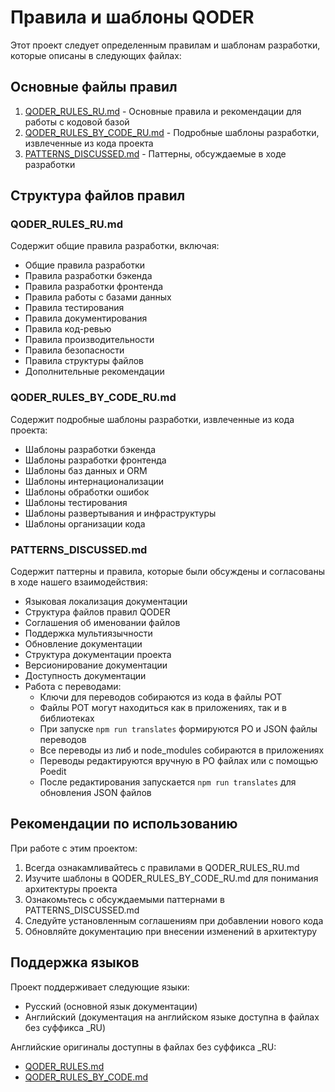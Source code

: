 # Правила и шаблоны QODER

Этот проект следует определенным правилам и шаблонам разработки, которые описаны в следующих файлах:

## Основные файлы правил

1. [QODER_RULES_RU.md](./QODER_RULES_RU.md) - Основные правила и рекомендации для работы с кодовой базой
2. [QODER_RULES_BY_CODE_RU.md](./QODER_RULES_BY_CODE_RU.md) - Подробные шаблоны разработки, извлеченные из кода проекта
3. [PATTERNS_DISCUSSED.md](./PATTERNS_DISCUSSED.md) - Паттерны, обсуждаемые в ходе разработки

## Структура файлов правил

### QODER_RULES_RU.md

Содержит общие правила разработки, включая:

- Общие правила разработки
- Правила разработки бэкенда
- Правила разработки фронтенда
- Правила работы с базами данных
- Правила тестирования
- Правила документирования
- Правила код-ревью
- Правила производительности
- Правила безопасности
- Правила структуры файлов
- Дополнительные рекомендации

### QODER_RULES_BY_CODE_RU.md

Содержит подробные шаблоны разработки, извлеченные из кода проекта:

- Шаблоны разработки бэкенда
- Шаблоны разработки фронтенда
- Шаблоны баз данных и ORM
- Шаблоны интернационализации
- Шаблоны обработки ошибок
- Шаблоны тестирования
- Шаблоны развертывания и инфраструктуры
- Шаблоны организации кода

### PATTERNS_DISCUSSED.md

Содержит паттерны и правила, которые были обсуждены и согласованы в ходе нашего взаимодействия:

- Языковая локализация документации
- Структура файлов правил QODER
- Соглашения об именовании файлов
- Поддержка мультиязычности
- Обновление документации
- Структура документации проекта
- Версионирование документации
- Доступность документации
- Работа с переводами:
  - Ключи для переводов собираются из кода в файлы POT
  - Файлы POT могут находиться как в приложениях, так и в библиотеках
  - При запуске `npm run translates` формируются PO и JSON файлы переводов
  - Все переводы из либ и node_modules собираются в приложениях
  - Переводы редактируются вручную в PO файлах или с помощью Poedit
  - После редактирования запускается `npm run translates` для обновления JSON файлов

## Рекомендации по использованию

При работе с этим проектом:

1. Всегда ознакамливайтесь с правилами в QODER_RULES_RU.md
2. Изучите шаблоны в QODER_RULES_BY_CODE_RU.md для понимания архитектуры проекта
3. Ознакомьтесь с обсуждаемыми паттернами в PATTERNS_DISCUSSED.md
4. Следуйте установленным соглашениям при добавлении нового кода
5. Обновляйте документацию при внесении изменений в архитектуру

## Поддержка языков

Проект поддерживает следующие языки:

- Русский (основной язык документации)
- Английский (документация на английском языке доступна в файлах без суффикса \_RU)

Английские оригиналы доступны в файлах без суффикса \_RU:

- [QODER_RULES.md](./QODER_RULES.md)
- [QODER_RULES_BY_CODE.md](./QODER_RULES_BY_CODE.md)
